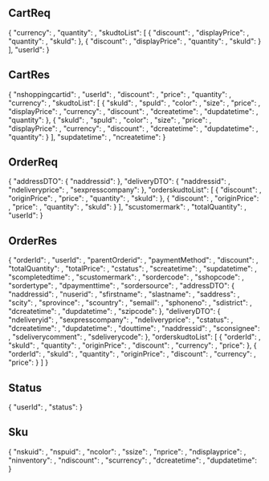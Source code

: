 ## <a name="1">CartReq</a>
{
    "currency": ,
    "quantity": ,
    "skudtoList": [
        {
            "discount": ,
            "displayPrice": ,
            "quantity": ,
            "skuId": 
        },
        {
            "discount": ,
            "displayPrice": ,
            "quantity": ,
            "skuId": 
        }
    ],
    "userId":
}

## <a name="2">CartRes</a>

{
    "nshoppingcartid": ,
    "userId": ,
    "discount": ,
    "price": ,
    "quantity": ,
    "currency": ,
    "skudtoList": [
        {
            "skuId": ,
            "spuId": ,
            "color": ,
            "size": ,
            "price": ,
            "displayPrice": ,
            "currency": ,
            "discount": ,
            "dcreatetime": ,
            "dupdatetime": ,
            "quantity": 
        },
        {
            "skuId": ,
            "spuId": ,
            "color": ,
            "size": ,
            "price": ,
            "displayPrice": ,
            "currency": ,
            "discount": ,
            "dcreatetime": ,
            "dupdatetime": ,
            "quantity": 
        }
    ],
    "supdatetime": ,
    "ncreatetime":
}

## <a name="3">OrderReq</a>
{
    "addressDTO": {
        "naddressid": 
    },
    "deliveryDTO": {
        "naddressid": ,
        "ndeliveryprice": ,
        "sexpresscompany": 
    },
    "orderskudtoList": [
        {
            "discount": ,
            "originPrice": ,
            "price": ,
            "quantity": ,
            "skuId": 
        },
        {
            "discount": ,
            "originPrice": ,
            "price": ,
            "quantity": ,
            "skuId": 
        }
    ],
    "scustomermark": ,
    "totalQuantity": ,
    "userId":
}

## <a name="4">OrderRes</a>
{
    "orderId": ,
    "userId": ,
    "parentOrderid": ,
    "paymentMethod": ,
    "discount": ,
    "totalQuantity": ,
    "totalPrice": ,
    "cstatus": ,
    "screatetime": ,
    "supdatetime": ,
    "scompletedtime": ,
    "scustomermark": ,
    "sordercode": ,
    "sshopcode": ,
    "sordertype": ,
    "dpaymenttime": ,
    "sordersource": ,
    "addressDTO": {
        "naddressid": ,
        "nuserid": ,
        "sfirstname": ,
        "slastname": ,
        "saddress": ,
        "scity": ,
        "sprovince": ,
        "scountry": ,
        "semail": ,
        "sphoneno": ,
        "sdistrict": ,
        "dcreatetime": ,
        "dupdatetime": ,
        "szipcode": 
    },
    "deliveryDTO": {
        "ndeliveryid": ,
        "sexpresscompany": ,
        "ndeliveryprice": ,
        "cstatus": ,
        "dcreatetime": ,
        "dupdatetime": ,
        "douttime": ,
        "naddressid": ,
        "sconsignee": ,
        "sdeliverycomment": ,
        "sdeliverycode": 
    },
    "orderskudtoList": [
        {
            "orderId": ,
            "skuId": ,
            "quantity": ,
            "originPrice": ,
            "discount": ,
            "currency": ,
            "price": 
        },
        {
            "orderId": ,
            "skuId": ,
            "quantity": ,
            "originPrice": ,
            "discount": ,
            "currency": ,
            "price": 
        }
    ]
}

## <a name="5">Status</a>

{
    "userId": ,
    "status": 
}

## <a name="6">Sku</a>

{
    "nskuid": ,
    "nspuid": ,
    "ncolor": ,
    "ssize": ,
    "nprice": ,
    "ndisplayprice": ,
    "ninventory": ,
    "ndiscount": ,
    "scurrency": ,
    "dcreatetime": ,
    "dupdatetime": 
}